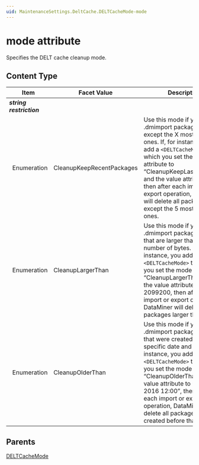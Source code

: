 ```yaml
---
uid: MaintenanceSettings.DeltCache.DELTCacheMode-mode
---
```


# mode attribute

Specifies the DELT cache cleanup mode.

## Content Type

| Item | Facet Value | Description |
| --- | --- | --- |
| ***string restriction*** |  |  |
| &#160;&#160;Enumeration | CleanupKeepRecentPackages | Use this mode if you want all .dmimport packages deleted except the X most recent ones. If, for instance, you add a `<DELTCacheMode>` tag in which you set the mode attribute to “CleanupKeepLastPackages” and the value attribute to 5, then after each import or export operation, DataMiner will delete all packages except the 5 most recent ones. |
| &#160;&#160;Enumeration | CleanupLargerThan | Use this mode if you want all .dmimport packages deleted that are larger than a specific number of bytes. If, for instance, you add a `<DELTCacheMode>` tag in which you set the mode attribute to “CleanupLargerThan” and the value attribute to 2099200, then after each import or export operation, DataMiner will delete all packages larger than 2 MB. |
| &#160;&#160;Enumeration | CleanupOlderThan | Use this mode if you want all .dmimport packages deleted that were created prior to a specific date and time. If, for instance, you add a `<DELTCacheMode>` tag in which you set the mode attribute to “CleanupOlderThan” and the value attribute to “11-07-2016 12:00”, then after each import or export operation, DataMiner will delete all packages that were created before that time. |

## Parents

[DELTCacheMode](xref:MaintenanceSettings.DeltCache.DELTCacheMode)
